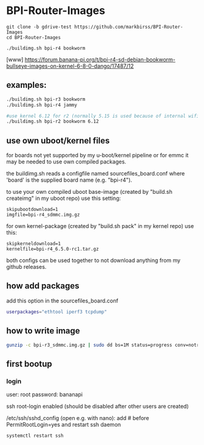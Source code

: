 # BPI-Router-Images

```
git clone -b gdrive-test https://github.com/markbirss/BPI-Router-Images
cd BPI-Router-Images

./buildimg.sh bpi-r4 bookworm
```

[www]
https://forum.banana-pi.org/t/bpi-r4-sd-debian-bookworm-bullseye-images-on-kernel-6-8-0-dango/17487/12

## examples:

```sh
./buildimg.sh bpi-r3 bookworm
./buildimg.sh bpi-r4 jammy

#use kernel 6.12 for r2 (normally 5.15 is used because of internal wifi support)
./buildimg.sh bpi-r2 bookworm 6.12
```

## use own uboot/kernel files

for boards not yet supported by my u-boot/kernel pipeline
or for emmc it may be needed to use own compiled packages.

the buildimg.sh reads a configfile named sourcefiles_board.conf where 'board'
is the supplied board name (e.g. "bpi-r4").

to use your own compiled uboot base-image (created by "build.sh createimg" in my uboot repo)
use this setting:
```
skipubootdownload=1
imgfile=bpi-r4_sdmmc.img.gz
```
for own kernel-package (created by "build.sh pack" in my kernel repo) use this:
```
skipkerneldownload=1
kernelfile=bpi-r4_6.5.0-rc1.tar.gz
```
both configs can be used together to not download anything from my github releases.

## how add packages

add this option in the sourcefiles_board.conf

```sh
userpackages="ethtool iperf3 tcpdump"
```

## how to write image

```sh
gunzip -c bpi-r3_sdmmc.img.gz | sudo dd bs=1M status=progress conv=notrunc,fsync of=/dev/sdX
```

## first bootup

### login

user: root
password: bananapi

ssh root-login enabled (should be disabled after other users are created)

/etc/ssh/sshd_config (open e.g. with nano):
add # before PermitRootLogin=yes
and restart ssh daemon

```sh
systemctl restart ssh
```
